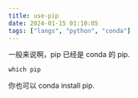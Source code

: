 ```yaml
---
title: use-pip
date: 2024-01-15 01:10:05
tags: ["langs", "python", "conda"]
---
```

一般来说啊，pip 已经是 conda 的 pip.

```
which pip
```

你也可以 conda install pip.

